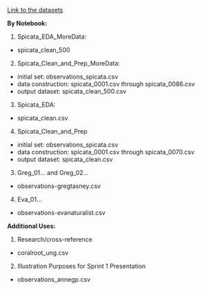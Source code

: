 [Link to the datasets](https://drive.google.com/drive/folders/1t8K6BRKvILSlfxX_vNkj1ctej54T6fyT?usp=drive_link)

__By Notebook:__
1) Spicata_EDA_MoreData:
* spicata_clean_500
  
2) Spicata_Clean_and_Prep_MoreData:
* initial set: observations_spicata.csv
* data construction: spicata_0001.csv through spicata_0086.csv
* output dataset: spicata_clean_500.csv
  
3) Spicata_EDA:
* spicata_clean.csv

4) Spicata_Clean_and_Prep
  *  initial set: observations_spicata.csv
  *  data construction: spicata_0001.csv through spicata_0070.csv
  * output dataset: spicata_clean.csv

3) Greg_01... and Greg_02...
* observations-gregtasney.csv

4) Eva_01...
* observations-evanaturalist.csv

__Additional Uses:__
1) Research/cross-reference
* coralroot_ung.csv

2) Illustration Purposes for Sprint 1 Presentation
* observations_annegp.csv

     
